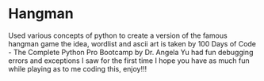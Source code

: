 # Hangman
 Used various concepts of python to create a version of the famous hangman game the idea, wordlist and ascii art is taken by 100 Days of Code - The Complete Python Pro Bootcamp by Dr. Angela Yu had fun debugging errors and exceptions I saw for the first time
I hope you have as much fun while playing as to me coding this, enjoy!!!
